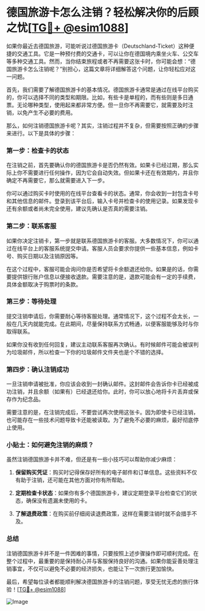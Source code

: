 # 德国旅游卡怎么注销？轻松解决你的后顾之忧[[TG💪+ @esim1088](https://t.me/s/esim1088)]

如果你最近去德国旅游，可能听说过德国旅游卡（Deutschland-Ticket）这种便捷的交通工具。它是一种预付费的交通卡，可以让你在德国境内乘坐火车、公交车等多种交通工具。然而，当你结束旅程或者不再需要这张卡时，你可能会想：“德国旅游卡怎么注销呢？”别担心，这篇文章将详细解答这个问题，让你轻松应对这一问题。

首先，我们需要了解德国旅游卡的基本情况。德国旅游卡通常是通过在线平台购买的，你可以选择不同的类型和期限。比如，有些卡是单程的，而有些则是多日通票。无论哪种类型，使用起来都非常方便。但一旦你不再需要它，就需要及时注销，以免产生不必要的费用。

那么，如何注销德国旅游卡呢？其实，注销过程并不复杂，但需要按照正确的步骤来进行。以下是具体的步骤：

### 第一步：检查卡的状态

在注销之前，首先要确认你的德国旅游卡是否仍然有效。如果卡已经过期，那么实际上你不需要进行任何操作，因为它会自动失效。但如果卡还在有效期内，并且你确定不再需要它，那么就需要进入下一步。

你可以通过购买卡时使用的在线平台查看卡的状态。通常，你会收到一封包含卡号和其他信息的邮件。登录到该平台后，输入卡号并检查卡的使用记录。如果发现卡还有余额或者尚未完全使用，建议先确认是否真的需要注销。

### 第二步：联系客服

如果你决定注销卡，第一步就是联系德国旅游卡的客服。大多数情况下，你可以通过在线平台上的客服系统提交申请。客服人员会要求你提供一些基本信息，例如卡号、购买日期以及注销原因等。

在这个过程中，客服可能会询问你是否希望将卡余额退还给你。如果是的话，你需要提供银行账户信息以便接收退款。需要注意的是，退款可能会有一定的手续费，具体金额取决于购票时的条款。

### 第三步：等待处理

提交注销申请后，你需要耐心等待客服处理。通常情况下，这个过程不会太长，一般在几天内就能完成。在此期间，尽量保持联系方式畅通，以便客服能够及时与你取得联系。

如果你没有收到任何回复，建议主动联系客服再次确认。有时候邮件可能会被误判为垃圾邮件，所以检查一下你的垃圾邮件文件夹也是个不错的选择。

### 第四步：确认注销成功

一旦注销申请被批准，你应该会收到一封确认邮件。这封邮件会告诉你卡已经被成功注销，并且余额（如果有）已经退还给你。此时，你可以放心地将卡片丢弃或保存作为纪念品。

需要注意的是，在注销完成后，不要尝试再次使用这张卡。因为即使卡已经注销，也可能存在一些技术问题导致卡还能被读取。为了避免不必要的麻烦，最好彻底停止使用。

### 小贴士：如何避免注销的麻烦？

虽然注销德国旅游卡并不难，但还是有一些小技巧可以帮助你减少麻烦：

1. **保留购买凭证**：购买时记得保存好所有的电子邮件和订单信息。这些资料不仅有助于注销，还可能在其他方面对你有所帮助。
   
2. **定期检查卡状态**：如果你有多个德国旅游卡，建议定期登录平台检查它们的状态，确保没有遗漏未使用的卡。

3. **了解退费政策**：在购买前仔细阅读退费政策，这样在需要注销时就不会措手不及。

### 总结

注销德国旅游卡并不是一件困难的事情，只要按照上述步骤操作即可顺利完成。在整个过程中，最重要的是保持耐心并与客服保持良好的沟通。如果你能妥善处理注销事宜，不仅可以避免不必要的经济损失，也能让下一次旅行更加愉快。

最后，希望每位读者都能顺利解决德国旅游卡的注销问题，享受无忧无虑的旅行体验！[[TG💪+ @esim1088](https://t.me/s/esim1088)]

![Image](https://i.postimg.cc/4NQfJmqS/Snipaste-2025-05-13-00-14-12.png)